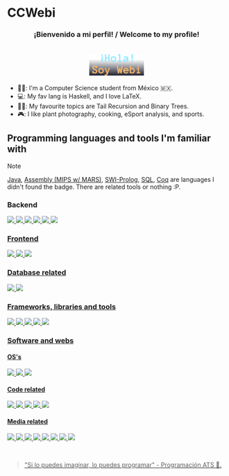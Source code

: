 <!-- Kudos 2 @anuraghazra, I used his README as reference :D. And alexandresanlim for the badges C: -->
<!-- TODO: ADD REFERENCES :D -->
# CCWebi

<h3 align="center">
    ¡Bienvenido a mi perfil! / Welcome to my profile!</br>&nbsp;
    <p align="center"><img width="25%" alt="Hola, soy Isaac" src="./images/HSI.png" /></p>
</h3>

- 👨‍💻: I'm a Computer Science student from México :mexico:.
- 💻: My fav lang is Haskell, and I love LaTeX.
- 🧑‍🎓: My favourite topics are Tail Recursion and Binary Trees.
- 🎮: I like plant photography, cooking, eSport analysis, and sports.

<!--## My GitHub Stats

[![Top Langs](https://github-readme-stats.vercel.app/api/top-langs/?username=CCWebi&layout=compact&theme=dracula&count-private=true)](https://github.com/CCWebi/github-readme-stats)
> [!IMPORTANT]
> Stats are not accurate, since I have private repositories.
-->

## Programming languages and tools I'm familiar with

> [!NOTE]
> [Java](https://www.java.com), [Assembly (MIPS w/ MARS)](https://computerscience.missouristate.edu/mars-mips-simulator.htm), [SWI-Prolog](https://www.swi-prolog.org), [SQL](https://www.ibm.com/think/topics/structured-query-language), [Coq](https://coq.inria.fr) are languages I didn't found the badge.
> There are related tools or nothing :P.

### Backend

<code><a href="https://www.haskell.org"><img src="https://img.shields.io/badge/Haskell-5D4F85?style=for-the-badge&logo=haskell&logoColor=white" /></code>
<code><a href="https://openjdk.org"><img src="https://img.shields.io/badge/OpenJDK-ED8B00?style=for-the-badge&logo=openjdk&logoColor=white" /></code>
<code><a href="https://gcc.gnu.org"><img src="https://img.shields.io/badge/C-00599C?style=for-the-badge&logo=c&logoColor=white" /></code>
<code><a href="https://www.python.org"><img src="https://img.shields.io/badge/Python-FFD43B?style=for-the-badge&logo=python&logoColor=blue" /></code>
<code><a href="https://kotlinlang.org"><img src="https://img.shields.io/badge/Kotlin-B125EA?style=for-the-badge&logo=kotlin&logoColor=white" /></code>
<code><a href="https://elixir-lang.org"><img src="https://img.shields.io/badge/Elixir-4B275F?style=for-the-badge&logo=elixir&logoColor=white" /></code>

### Frontend

<code><a href="https://www.postman.com"><img src="https://img.shields.io/badge/Postman-FF6C37?style=for-the-badge&logo=Postman&logoColor=white" /></code>
<code><a href="https://es.react.dev"><img src="https://img.shields.io/badge/React-20232A?style=for-the-badge&logo=react&logoColor=61DAFB" /></code>
<code><a href="https://figma.com"><img src="https://img.shields.io/badge/Figma-F24E1E?style=for-the-badge&logo=figma&logoColor=white" /></code>

### Database related

<code><a href="https://dbeaver.io"><img src="https://img.shields.io/badge/dbeaver-382923?style=for-the-badge&logo=dbeaver&logoColor=white" /></code>
<code><a href="https://www.postgresql.org"><img src="https://img.shields.io/badge/PostgreSQL-316192?style=for-the-badge&logo=postgresql&logoColor=white" /></code>

### Frameworks, libraries and tools

<code><a href="https://www.latex-project.org"><img src="https://img.shields.io/badge/LaTeX-47A141?style=for-the-badge&logo=LaTeX&logoColor=white" /></code>
<code><a href="https://www.json.org/json-es.html"><img src="https://img.shields.io/badge/json-5E5C5C?style=for-the-badge&logo=json&logoColor=white" /></code>
<code><a href="https://docs.github.com/en/get-started/writing-on-github/getting-started-with-writing-and-formatting-on-github/basic-writing-and-formatting-syntax"><img src="https://img.shields.io/badge/Markdown-000000?style=for-the-badge&logo=markdown&logoColor=white" /></code>
<code><a href="https://maven.apache.org"><img src="https://img.shields.io/badge/apache_maven-C71A36?style=for-the-badge&logo=apachemaven&logoColor=white" /></code>
<code><a href="https://gradle.org"><img src="https://img.shields.io/badge/gradle-02303A?style=for-the-badge&logo=gradle&logoColor=white" /></code>

### Software and webs

#### OS's

<code><a href="https://lubuntu.me"><img src="https://img.shields.io/badge/Lubuntu-0068C8?style=for-the-badge&logo=lubuntu&logoColor=white" /></code>
<code><a href="https://www.microsoft.com/en-us/windows/windows-11"><img src="https://img.shields.io/badge/Windows_11-0078d4?style=for-the-badge&logo=windows-11&logoColor=white" /></code>
<code><a href="https://www.virtualbox.org"><img src="https://img.shields.io/badge/VirtualBox-21416b?style=for-the-badge&logo=VirtualBox&logoColor=white" /></code>

#### Code related

<code><a href="https://code.visualstudio.com"><img src="https://img.shields.io/badge/VSCode-0078D4?style=for-the-badge&logo=visual%20studio%20code&logoColor=white" /></code>
<code><a href="https://www.jetbrains.com/idea/"><img src="https://img.shields.io/badge/IntelliJ_IDEA-000000.svg?style=for-the-badge&logo=intellij-idea&logoColor=white" /></code>
<code><a href="https://github.com"><img src="https://img.shields.io/badge/GitHub-100000?style=for-the-badge&logo=github&logoColor=white" /></code>
<code><a href="https://hackerrank.com"><img src="https://img.shields.io/badge/-Hackerrank-2EC866?style=for-the-badge&logo=HackerRank&logoColor=white" /></code>
<code><a href="https://leetcode.com"><img src="https://img.shields.io/badge/-LeetCode-FFA116?style=for-the-badge&logo=LeetCode&logoColor=black" /></code>

#### Media related

<code><a href="https://www.overleaf.com"><img src="https://img.shields.io/badge/Overleaf-47A141?style=for-the-badge&logo=Overleaf&logoColor=white" /></code>
<code><a href="https://www.gimp.org"><img src="https://img.shields.io/badge/gimp-5C5543?style=for-the-badge&logo=gimp&logoColor=white" /></code>
<code><a href="https://www.notion.com"><img src="https://img.shields.io/badge/Notion-000000?style=for-the-badge&logo=notion&logoColor=white" /></code>
<code><a href="https://www.adobe.com/products/photoshop-lightroom.html"><img src="https://img.shields.io/badge/Adobe%20Lightroom-31A8FF?style=for-the-badge&logo=Adobe%20Lightroom&logoColor=white" /></code>
<code><a href="https://www.adobe.com/products/photoshop.html"><img src="https://img.shields.io/badge/Adobe%20Photoshop-31A8FF?style=for-the-badge&logo=Adobe%20Photoshop&logoColor=black" /></code>
<code><a href="https://affinity.serif.com/es/photo/"><img src="https://img.shields.io/badge/affinity%20photo-%237E4DD2.svg?style=for-the-badge&logo=affinity-photo&logoColor=white" /></code>
<code><a href="https://www.blender.org"><img src="https://img.shields.io/badge/blender-%23F5792A.svg?style=for-the-badge&logo=blender&logoColor=white" /></code>
<code><a href="https://inkscape.org"><img src="https://img.shields.io/badge/Inkscape-000000?style=for-the-badge&logo=Inkscape&logoColor=white" /></code>

</br>

> "Si lo puedes imaginar, lo puedes programar" - Programación ATS :fallen_leaf:.
